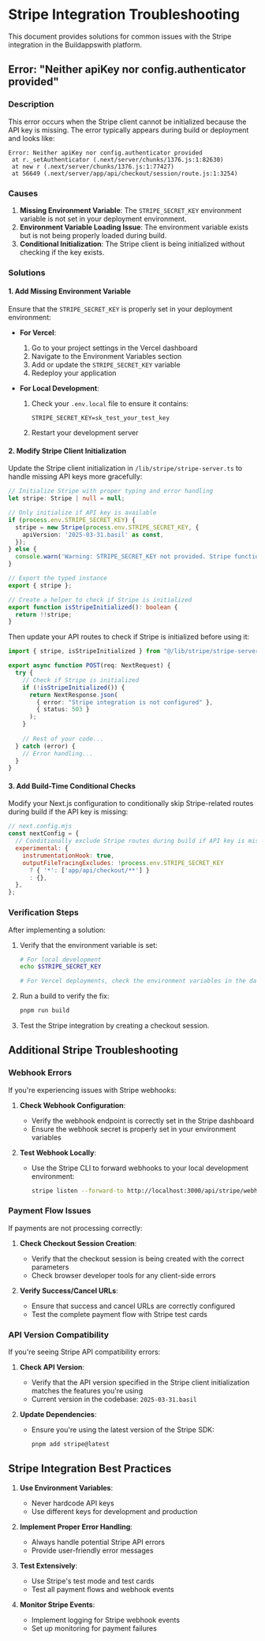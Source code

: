 # Stripe Integration Troubleshooting

This document provides solutions for common issues with the Stripe integration in the Buildappswith platform.

## Error: "Neither apiKey nor config.authenticator provided"

### Description

This error occurs when the Stripe client cannot be initialized because the API key is missing. The error typically appears during build or deployment and looks like:

```
Error: Neither apiKey nor config.authenticator provided
 at r._setAuthenticator (.next/server/chunks/1376.js:1:82630)
 at new r (.next/server/chunks/1376.js:1:77427)
 at 56649 (.next/server/app/api/checkout/session/route.js:1:3254)
```

### Causes

1. **Missing Environment Variable**: The `STRIPE_SECRET_KEY` environment variable is not set in your deployment environment.
2. **Environment Variable Loading Issue**: The environment variable exists but is not being properly loaded during build.
3. **Conditional Initialization**: The Stripe client is being initialized without checking if the key exists.

### Solutions

#### 1. Add Missing Environment Variable

Ensure that the `STRIPE_SECRET_KEY` is properly set in your deployment environment:

- **For Vercel**:
  1. Go to your project settings in the Vercel dashboard
  2. Navigate to the Environment Variables section
  3. Add or update the `STRIPE_SECRET_KEY` variable
  4. Redeploy your application

- **For Local Development**:
  1. Check your `.env.local` file to ensure it contains:
     ```
     STRIPE_SECRET_KEY=sk_test_your_test_key
     ```
  2. Restart your development server

#### 2. Modify Stripe Client Initialization

Update the Stripe client initialization in `/lib/stripe/stripe-server.ts` to handle missing API keys more gracefully:

```typescript
// Initialize Stripe with proper typing and error handling
let stripe: Stripe | null = null;

// Only initialize if API key is available
if (process.env.STRIPE_SECRET_KEY) {
  stripe = new Stripe(process.env.STRIPE_SECRET_KEY, {
    apiVersion: '2025-03-31.basil' as const,
  });
} else {
  console.warn('Warning: STRIPE_SECRET_KEY not provided. Stripe functionality will be disabled.');
}

// Export the typed instance
export { stripe };

// Create a helper to check if Stripe is initialized
export function isStripeInitialized(): boolean {
  return !!stripe;
}
```

Then update your API routes to check if Stripe is initialized before using it:

```typescript
import { stripe, isStripeInitialized } from "@/lib/stripe/stripe-server";

export async function POST(req: NextRequest) {
  try {
    // Check if Stripe is initialized
    if (!isStripeInitialized()) {
      return NextResponse.json(
        { error: "Stripe integration is not configured" },
        { status: 503 }
      );
    }
    
    // Rest of your code...
  } catch (error) {
    // Error handling...
  }
}
```

#### 3. Add Build-Time Conditional Checks

Modify your Next.js configuration to conditionally skip Stripe-related routes during build if the API key is missing:

```javascript
// next.config.mjs
const nextConfig = {
  // Conditionally exclude Stripe routes during build if API key is missing
  experimental: {
    instrumentationHook: true,
    outputFileTracingExcludes: !process.env.STRIPE_SECRET_KEY 
      ? { '*': ['app/api/checkout/**'] } 
      : {},
  },
};
```

### Verification Steps

After implementing a solution:

1. Verify that the environment variable is set:
   ```bash
   # For local development
   echo $STRIPE_SECRET_KEY
   
   # For Vercel deployments, check the environment variables in the dashboard
   ```

2. Run a build to verify the fix:
   ```bash
   pnpm run build
   ```

3. Test the Stripe integration by creating a checkout session.

## Additional Stripe Troubleshooting

### Webhook Errors

If you're experiencing issues with Stripe webhooks:

1. **Check Webhook Configuration**:
   - Verify the webhook endpoint is correctly set in the Stripe dashboard
   - Ensure the webhook secret is properly set in your environment variables

2. **Test Webhook Locally**:
   - Use the Stripe CLI to forward webhooks to your local development environment:
     ```bash
     stripe listen --forward-to http://localhost:3000/api/stripe/webhook
     ```

### Payment Flow Issues

If payments are not processing correctly:

1. **Check Checkout Session Creation**:
   - Verify that the checkout session is being created with the correct parameters
   - Check browser developer tools for any client-side errors

2. **Verify Success/Cancel URLs**:
   - Ensure that success and cancel URLs are correctly configured
   - Test the complete payment flow with Stripe test cards

### API Version Compatibility

If you're seeing Stripe API compatibility errors:

1. **Check API Version**:
   - Verify that the API version specified in the Stripe client initialization matches the features you're using
   - Current version in the codebase: `2025-03-31.basil`

2. **Update Dependencies**:
   - Ensure you're using the latest version of the Stripe SDK:
     ```bash
     pnpm add stripe@latest
     ```

## Stripe Integration Best Practices

1. **Use Environment Variables**:
   - Never hardcode API keys
   - Use different keys for development and production

2. **Implement Proper Error Handling**:
   - Always handle potential Stripe API errors
   - Provide user-friendly error messages

3. **Test Extensively**:
   - Use Stripe's test mode and test cards
   - Test all payment flows and webhook events

4. **Monitor Stripe Events**:
   - Implement logging for Stripe webhook events
   - Set up monitoring for payment failures
